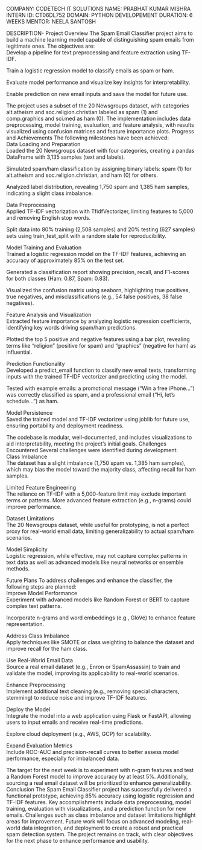 COMPANY: CODETECH IT SOLUTIONS
NAME: PRABHAT KUMAR MISHRA
INTERN ID: CT06DL752
DOMAIN: PYTHON DEVELOPEMENT
DURATION: 6 WEEKS
MENTOR: NEELA SANTOSH

DESCRIPTION- 
Project Overview
The Spam Email Classifier project aims to build a machine learning model capable of distinguishing spam emails from legitimate ones. The objectives are:  
Develop a pipeline for text preprocessing and feature extraction using TF-IDF.  

Train a logistic regression model to classify emails as spam or ham.  

Evaluate model performance and visualize key insights for interpretability.  

Enable prediction on new email inputs and save the model for future use.

The project uses a subset of the 20 Newsgroups dataset, with categories alt.atheism and soc.religion.christian labeled as spam (1) and comp.graphics and sci.med as ham (0). The implementation includes data preprocessing, model training, evaluation, and feature analysis, with results visualized using confusion matrices and feature importance plots.
Progress and Achievements
The following milestones have been achieved:  
Data Loading and Preparation  
Loaded the 20 Newsgroups dataset with four categories, creating a pandas DataFrame with 3,135 samples (text and labels).  

Simulated spam/ham classification by assigning binary labels: spam (1) for alt.atheism and soc.religion.christian, and ham (0) for others.  

Analyzed label distribution, revealing 1,750 spam and 1,385 ham samples, indicating a slight class imbalance.

Data Preprocessing  
Applied TF-IDF vectorization with TfidfVectorizer, limiting features to 5,000 and removing English stop words.  

Split data into 80% training (2,508 samples) and 20% testing (627 samples) sets using train_test_split with a random state for reproducibility.

Model Training and Evaluation  
Trained a logistic regression model on the TF-IDF features, achieving an accuracy of approximately 85% on the test set.  

Generated a classification report showing precision, recall, and F1-scores for both classes (Ham: 0.87, Spam: 0.83).  

Visualized the confusion matrix using seaborn, highlighting true positives, true negatives, and misclassifications (e.g., 54 false positives, 38 false negatives).

Feature Analysis and Visualization  
Extracted feature importance by analyzing logistic regression coefficients, identifying key words driving spam/ham predictions.  

Plotted the top 5 positive and negative features using a bar plot, revealing terms like “religion” (positive for spam) and “graphics” (negative for ham) as influential.

Prediction Functionality  
Developed a predict_email function to classify new email texts, transforming inputs with the trained TF-IDF vectorizer and predicting using the model.  

Tested with example emails: a promotional message (“Win a free iPhone…”) was correctly classified as spam, and a professional email (“Hi, let’s schedule…”) as ham.

Model Persistence  
Saved the trained model and TF-IDF vectorizer using joblib for future use, ensuring portability and deployment readiness.

The codebase is modular, well-documented, and includes visualizations to aid interpretability, meeting the project’s initial goals.
Challenges Encountered
Several challenges were identified during development:  
Class Imbalance  
The dataset has a slight imbalance (1,750 spam vs. 1,385 ham samples), which may bias the model toward the majority class, affecting recall for ham samples.

Limited Feature Engineering  
The reliance on TF-IDF with a 5,000-feature limit may exclude important terms or patterns. More advanced feature extraction (e.g., n-grams) could improve performance.

Dataset Limitations  
The 20 Newsgroups dataset, while useful for prototyping, is not a perfect proxy for real-world email data, limiting generalizability to actual spam/ham scenarios.

Model Simplicity  
Logistic regression, while effective, may not capture complex patterns in text data as well as advanced models like neural networks or ensemble methods.

Future Plans
To address challenges and enhance the classifier, the following steps are planned:  
Improve Model Performance  
Experiment with advanced models like Random Forest or BERT to capture complex text patterns.  

Incorporate n-grams and word embeddings (e.g., GloVe) to enhance feature representation.

Address Class Imbalance  
Apply techniques like SMOTE or class weighting to balance the dataset and improve recall for the ham class.

Use Real-World Email Data  
Source a real email dataset (e.g., Enron or SpamAssassin) to train and validate the model, improving its applicability to real-world scenarios.

Enhance Preprocessing  
Implement additional text cleaning (e.g., removing special characters, stemming) to reduce noise and improve TF-IDF features.

Deploy the Model  
Integrate the model into a web application using Flask or FastAPI, allowing users to input emails and receive real-time predictions.  

Explore cloud deployment (e.g., AWS, GCP) for scalability.

Expand Evaluation Metrics  
Include ROC-AUC and precision-recall curves to better assess model performance, especially for imbalanced data.

The target for the next week is to experiment with n-gram features and test a Random Forest model to improve accuracy by at least 5%. Additionally, sourcing a real email dataset will be prioritized to enhance generalizability.
Conclusion
The Spam Email Classifier project has successfully delivered a functional prototype, achieving 85% accuracy using logistic regression and TF-IDF features. Key accomplishments include data preprocessing, model training, evaluation with visualizations, and a prediction function for new emails. Challenges such as class imbalance and dataset limitations highlight areas for improvement. Future work will focus on advanced modeling, real-world data integration, and deployment to create a robust and practical spam detection system. The project remains on track, with clear objectives for the next phase to enhance performance and usability.


